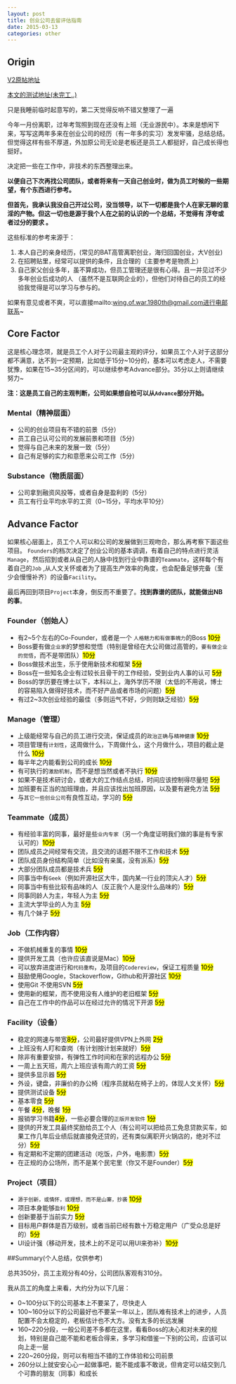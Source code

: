 ```yaml
---
layout: post
title: 创业公司去留评估指南
date: 2015-03-13
categories: other
---
```


## Origin

[V2原帖地址](http://www.v2ex.com/t/176503)

[本文的测试地址(未完工..)](http://wing-of-war.github.io/companyEvaluation.html)

只是我睡前临时起意写的，第二天觉得反响不错又整理了一遍

今年一月份离职，过年考驾照到现在还没有上班（无业游民中）。本来是想闲下来，写写这两年多来在创业公司的经历（有一年多的实习）发发牢骚，总结总结。但觉得这样有些不厚道，外加原公司无论是老板还是员工人都挺好，自己成长得也挺好。

决定把一些在工作中，非技术的东西整理出来。

**以便自己下次再找公司团队，或者将来有一天自己创业时，做为员工时候的一些期望，有个东西进行参考。**

**但首先，我承认我没自己开过公司，没当领导，以下一切都是我个人在家无聊的意淫的产物。但这一切也是源于我个人在之前的认识的一个总结，不觉得有 浮夸或者过分的要求 。**

这些标准的参考来源于：  

1. 本人自己的亲身经历，(常见的BAT高管离职创业，海归回国创业，大V创业)  
2. 在招聘贴里，经常可以提供的条件，且合理的（主要参考是物质上）  
3. 自己家父创业多年，虽不算成功，但员工管理还是很有心得。且一并见过不少多年创业后成功的人 （虽然不是互联网企业的），但他们对待自己的员工的经验我觉得是可以学习与参与的。

如果有意见或者不爽，可以直接mailto:wing.of.war.1980th@gmail.com进行电邮联系~

## Core Factor

这是核心理念项，就是员工个人对于公司最主观的评分，如果员工个人对于这部分都不满意，达不到一定预期，比如低于15分~10分的，基本可以考虑走人，不需要犹豫，如果在15~35分区间的，可以继续参考Advance部分。35分以上则请继续努力~

**注：这是员工自己的主观判断，公司如果想自检可以从`Advance`部分开始。**

### Mental（精神层面）

* 公司的创业项目有不错的前景（5分）
* 员工自己认可公司的发展前景和项目（5分）
* 觉得与自己未来的发展一致（5分）
* 自己有足够的实力和意愿来公司工作（5分）

### Substance（物质层面）

* 公司拿到融资风投等，或者自身是盈利的（5分）
* 员工有行业平均水平的工资（0~15分，平均水平10分）

## Advance Factor

如果核心层面上，员工个人可以和公司的发展做到三观吻合，那么再考察下面这些项目。
`Founders`的档次决定了创业公司的基本调调，有着自己的特点进行灵活`Manage`，然后招到或者从自己的人脉中找到行业中靠谱的`Teammate`，这样每个有着自己的`Job` ,从人文关怀或者为了提高生产效率的角度，也会配备足够完备（至少会慢慢补齐）的设备`Facility`。

最后再回到项目`Project`本身，倒反而不重要了。**找到靠谱的团队，就能做出NB的事**。

### Founder（创始人）
* 有2~5个左右的Co-Founder，或者是一个 `人格魅力和有做事魄力`的Boss <mark>10分</mark>
* Boss要有做`企业家`的梦想和觉悟（特别是曾经在大公司做过高管的，`要有做企业的觉悟`，而不是带团队）<mark>10分</mark>
* Boss做技术出生，乐于使用新技术和框架 <mark>5分</mark>
* Boss在一些知名企业有过较长且骨干的工作经验，受到业内人事的认可 <mark>5分</mark>
* Boss的学历要在博士以下，本科以上，海外学历不限（太低的不用说，博士的容易陷入做得好技术，而不好产品或者市场的问题）<mark>5分</mark>
* 有过2~3次创业经验的最佳（多则运气不好，少则则缺乏经验）<mark>5分</mark>

### Manage（管理）
* 上级能经常与自己的员工进行交流，保证成员的`政治正确`与`精神健康` <mark>10分</mark>
* 项目管理有`计划性`，这周做什么，下周做什么，这个月做什么，项目的截止是什么 <mark>10分</mark>
* 每半年之内能看到公司的成长 <mark>10分</mark>
* 有可执行的`激励机制`，而不是想当然或者不执行 <mark>10分</mark>
* 如果不是技术研讨会，或者大的工作结点总结，时间应该控制得尽量短 <mark>5分</mark>
* 加班要有正当的加班理由，并且应该找出加班原因，以及要有避免方法 <mark>5分</mark>
* 与`其它一些创业公司`有良性互动，学习的 <mark>5分</mark>

### Teammate（成员）
* 有经验丰富的同事，最好是些`业内专家`（另一个角度证明我们做的事是有专家认可的）<mark>10分</mark>
* 团队成员之间经常有交流，且交流的话题不限不工作和技术 <mark>5分</mark>
* 团队成员身份结构简单（比如没有亲属，没有派系）<mark>5分</mark>
* 大部分团队成员都是技术兵 <mark>5分</mark>
* 同事当中有`Geek`（例如开源社区大牛，国内某一行业的顶尖人才）<mark>5分</mark>
* 同事当中有些比较有品味的人（反正我个人是没什么品味的）<mark>5分</mark>
* 同事同龄人为主，年轻人为主 <mark>5分</mark>
* 主流大学毕业的人为主 <mark>5分</mark>
* 有几个妹子 <mark>5分</mark>

### Job（工作内容）
* 不做机械重复的事情 <mark>10分</mark>
* 提供开发工具（也许应该直说是Mac）<mark>10分</mark>
* 可以放弃进度进行和`代码重构`，及项目的`Codereview`，保证工程质量 <mark>10分</mark>
* 鼓励使用Google，Stackoverflow，Github和开源社区 <mark>10分</mark>
* 使用Git 不使用SVN <mark>5分</mark>
* 使用新的框架，而不使用没有人维护的老旧框架 <mark>5分</mark>
* 自己在工作中的作品可以在经过允许的情况下开源 <mark>5分</mark>

### Facility（设备）
* 稳定的网速与带宽<mark>8分</mark>，公司最好提供VPN上外网 <mark>2分</mark>
* 上班没有人盯和查岗（有计划按计划来就好）<mark>5分</mark>
* 除非有重要安排，有弹性工作时间和在家的远程办公 <mark>5分</mark>
* 一周上五天班，周六上班应该有周六的工资 <mark>5分</mark>
* 提供多显示器 <mark>5分</mark>
* 外设，键盘，非廉价的办公椅（程序员就粘在椅子上的，体现人文关怀）<mark>5分</mark>
* 提供测试设备 <mark>5分</mark>
* 基本零食 <mark>5分</mark>
* 午餐 <mark>4分</mark>，晚餐 <mark>1分</mark>
* 报销学习书籍<mark>4分</mark>，一些必要合理的`正版开发软件` <mark>1分</mark>
* 提供的开发工具最终奖励给员工个人（有公司可以把给员工免息贷款买车，如果工作几年后业绩后就直接免还贷的，还有类似离职开火锅店的，绝对不过分）<mark>5分</mark>
* 有定期和不定期的团建活动（吃饭，户外，电影票）<mark>5分</mark>
* 在正规的办公场所，而不是某个民宅里（你又不是Founder）<mark>5分</mark>

### Project（项目）
* `源于创新，或情怀，或理想，而不是山寨，抄袭` <mark>10分</mark>
* 项目本身能够`盈利` <mark>10分</mark>
* 创新要基于当前实力 <mark>5分</mark>
* 目标用户群体是百万级别，或者当前已经有数十万稳定用户（广受众总是好的）<mark>5分</mark>
* UI设计强（移动开发，技术上的不足可以用UI来弥补）<mark>10分</mark>


##Summary(个人总结，仅供参考)

总共350分，员工主观分有40分，公司团队客观有310分。

我从员工的角度上来看，大约分为以下几层：

* 0~100分以下的公司基本上不要呆了，尽快走人    
* 100~160分以下的公司最好也不要呆一年以上，团队难有技术上的进步，人员配置不会太稳定的，老板估计也不大方。没有太多的长远发展    
* 160~220分段，一般公司差不多都在这里，看看Boss的决心和对未来的规划，特别是自己能不能和老板合得来，多学习和借鉴一下别的公司，应该可以向上走一层  
* 220~260分段，则可以有相当不错的工作体验和公司前景  
* 260分以上就安安心心一起做事吧，能不能成事不敢说，但肯定可以结交到几个可靠的朋友（同事）和成长  